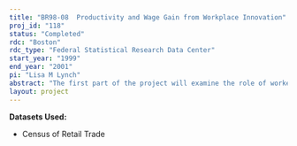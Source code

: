 ```yaml
---
title: "BR98-08  Productivity and Wage Gain from Workplace Innovation"
proj_id: "118"
status: "Completed"
rdc: "Boston"
rdc_type: "Federal Statistical Research Data Center"
start_year: "1999"
end_year: "2001"
pi: "Lisa M Lynch"
abstract: "The first part of the project will examine the role of worker characteristics (education, training, gender, race, turnover), establishment characteristics (capital stock, materials, unionization, age of the establishment, computer usage, age of the capital stock) and innovations in workplace practices (profit-sharing, team work, employee involvement in decision making, TQM, reengineering, and job rotation) on labor productivity.  The second part of the analysis examines the relationship between workplace innovation and labor costs and profits.  We will analyze whether the relative wages of workers who work in businesses characterized by high performance workplace (HPW) practices reflect or not their  marginal products.  Finally we study how employer characteristics and past history affect the probability of adopting HPW practices and how this may affect analyses of the productivity effects of these practices."
layout: project
---
```


**Datasets Used:**

  - Census of Retail Trade 


